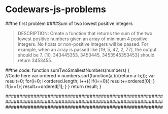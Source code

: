 # Codewars-js-problems

##the first problem
####Sum of two lowest positive integers
> DESCRIPTION:
Create a function that returns the sum of the two lowest positive numbers given an array of minimum 4 positive integers. No floats or non-positive integers will be passed.
For example, when an array is passed like [19, 5, 42, 2, 77], the output should be 7.
[10, 343445353, 3453445, 3453545353453] should return 3453455.

##the code:
function sumTwoSmallestNumbers(numbers) {  
  //Code here
  var ordered = numbers.sort(function(a,b){return a-b;});
  var result=0;
  for(i=0; i<ordered.length; i++){
    if(i==0){
      result+=ordered[0];
    }
    if(i==1){
      result+=ordered[1];
    }
  }
  return result;
}


########################################################################################################################################################################
